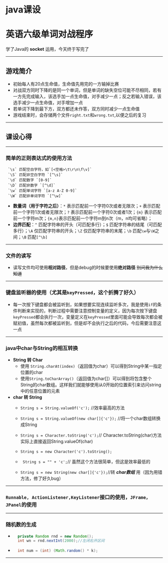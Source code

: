 # java课设 #
# 英语六级单词对战程序
学了Java的 **socket** 运用，今天终于写完了
******************
## 游戏简介
- 初始每人有20点生命值，生命值先用完的一方输掉比赛
- 对战双方同时下降的是同一个单词，但是单词的缺失空位可能不尽相同，若有一方先完成输入，该选手加一点生命值，对手减少一点；反之若输入错误，该选手减少一点生命值，对手增加一点
- 若单词下降到最下方，双方都还未作答，双方同时减少一点生命值
- 游戏结束时，会存储两个文件`right.txt`和`wrong.txt`,以便之后的复习
*********************
## 课设心得
***********************
### 简单的正则表达式的使用方法
     `\s` 匹配空白字符，如`[<空格>\t\r\n\f\v]`
     `\S` 匹配非空白字符 `[^\s]`
     `\d` 匹配数字 `[0-9]`
     `\D` 匹配非数字 `[^\d]`
     `\w` 匹配单词字符 `[a-z A-Z 0-9]`
     `\W` 匹配非单词字符 `[^\w]`
- **数量词（用于字符之后）**：`*` 表示匹配前一个字符0次或者无限次；`+` 表示匹配前一个字符1次或者无限次；`?` 表示匹配前一个字符0次或者1次；`{m}` 表示匹配前一个字符m次；`{m,n}`表示匹配前一个字符m到n次（m，n均可省略）；
- **边界匹配**：`^` 匹配字符串的开头（可匹配多行）；`$` 匹配字符串的结尾（可匹配多行）；`\A` 仅匹配字符串的开头；`\Z` 仅匹配字符串的末尾；`\b` 匹配`\w`与`\W`之间；`\B` 匹配`[^\b]`
***************
### 文件的读写
- 读写文件均可使用**相对路径**，但是debug的时候要使用**绝对路径** ~~别问我为什么知道~~
***************
### 键盘监听器的使用（尤其是`keyPressed`，这个折腾了好久）
- 每一次按下键盘都会被监听到，如果想要实现连续监听多次，我是使用`if`的条件判断来实现的，判断过程中需要注意控制变量的定义，因为每次按下键盘 `keyPressed`都会执行一次，变量定义在`keyPressed`里面可能会导致每次都会被赋初值，虽然每次都被监听到，但是却不会执行之后的代码，今后需要注意这一点
******************
### java中char与String的相互转换
- **String 转 Char**
    - 使用 `String.charAt(index)`（返回值为char）可以得到String中某一指定位置的char
    - 使用`String.toCharArray()`（返回值为char[]）可以得到将包含整个String的char数组。这样我们就能够使用从0开始的位置索引来访问string中的任意位置的元素
- **char 转 String**
    - `String s = String.valueOf('c');` //效率最高的方法

    - `String s = String.valueOf(new char[]{'c'});` //将一个char数组转换成String
    - `String s = Character.toString('c');`// Character.toString(char)方法实际上直接返回String.valueOf(char)
    - `String s = new Character('c').toString();`
    - ` String s = "" + 'c';`// 虽然这个方法很简单，但这是效率最低的
    - `String s = new String(new char[]{'c'});`//转 ***char数组*** 用（因为用错方法，修了好久bug）
**************
### `Runnable, ActionListener,KeyListener`接口的使用，`JFrame，JPanel`的使用
**************
### 随机数的生成
- ```java
    private Random rnd = new Random();
    int wn = rnd.nextInt(2000);//左闭右开区间
- ```java
    int num = (int) (Math.random() * k);
**************
### 
